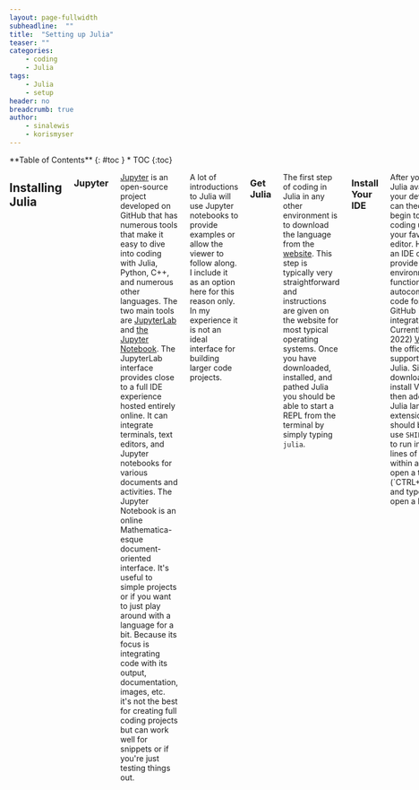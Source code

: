 ```yaml
---
layout: page-fullwidth
subheadline:  ""
title:  "Setting up Julia"
teaser: ""
categories:
    - coding
    - Julia
tags:
    - Julia
    - setup
header: no
breadcrumb: true
author:
    - sinalewis
    - korismyser
---
```

<div class="row">
<div class="medium-4 medium-push-8 columns" markdown="1">
<div class="panel radius" markdown="1">
**Table of Contents**
{: #toc }
*  TOC
{:toc}
</div>
</div><!-- /.medium-4.columns -->

<div class="medium-8 medium-pull-4 columns" markdown="1">

## Installing Julia

### Jupyter

[Jupyter](https://jupyter.org/about) is an open-source project developed on GitHub that has numerous tools that make it easy to dive into coding with Julia, Python, C++, and numerous other languages. The two main tools are [JupyterLab](https://docs.jupyter.org/en/latest/start/index.html#id3) and [the Jupyter Notebook](https://docs.jupyter.org/en/latest/start/index.html#id2). The JupyterLab interface provides close to a full IDE experience hosted entirely online. It can integrate terminals, text editors, and Jupyter notebooks for various documents and activities. The Jupyter Notebook is an online Mathematica-esque document-oriented interface. It's useful to simple projects or if you want to just play around with a language for a bit. Because its focus is integrating code with its output, documentation, images, etc. it's not the best for creating full coding projects but can work well for snippets or if you're just testing things out.

A lot of introductions to Julia will use Jupyter notebooks to provide examples or allow the viewer to follow along. I include it as an option here for this reason only. In my experience it is not an ideal interface for building larger code projects.

### Get Julia

The first step of coding in Julia in any other environment is to download the language from the [website](https://julialang.org/). This step is typically very straightforward and instructions are given on the website for most typical operating systems. Once you have downloaded, installed, and pathed Julia you should be able to start a REPL from the terminal by simply typing `julia`. 

### Install Your IDE

After you have Julia available on your device you can theoretically begin to start coding using your favorite text editor. However, an IDE can provide a nicer environment with functionality like autocomplete, code formatting, GitHub integration, etc. Currently (Jul. 2022) [VS Code](https://code.visualstudio.com/) is the officially supported IDE for Julia. Simply download and install VS Code, then add the Julia language extension. You should be able to use `SHIFT+ENTER` to run individual lines of code within a file. Or open a terminal (`CTRL+SHIFT+\``) and type Julia to open a REPL.

## Starting a New Project

Julia uses modules 

### Using a Template

Getting a new project started in Julia can be a little tricky if you want to use a template and upload it to GitHub. There are a few steps you want to make sure you do in the correct order, or you'll need to restart.

You can start by creating a new repository on GitHub. It's important to make sure the repository name ends `.jl`, or we won't be able to push the project that we made with the template. Don't initialize the repository with anything, the template will take care of that.

Start up Julia in a terminal. This can be a local terminal or within your IDE of choice. Using the package manager, accessed by pressing the `]` key, add the package PkgTemplates. Back in the main environment, accessed by pressing backspace so that the line reads `julia>`, we want to tell Julia we want to use the package PkgTemplates. Once we do this we can assign a template object. For this step we need to either have a Git username set locally or pass it to the template initializer. We can then use the template object to create a template.  Altogether this looks like
```julia
    julia> ]
    pkg> add PkgTemplates
    *press backspace*
    julia> using PkgTemplates
    julia> t = Template(user="git_username")
    julia> t("packageName.jl")
```
Make sure that the package name used in the last step matches the repository name on GitHub.

The last step is to connect the repository made on GitHub with the package just made locally. For this I use GitKraken, a desktop app for using Git. The process in GitKraken is to first open the local repository. It will be located at `~/.julia/dev`. Then, simply push the package to GitHub, and you're done!

## Components of Julia

Julia is focused around a few different buildings blocks. Some of the most important ones are the package, the environment, and the module.

### Packages

### Environments

Julia environments keep track of the different packages and their versions that you have added to a project. Typically, you want to load the environment of the project that you are working on when you start up Julia. To facilitate this you can add the following block of code to your `.julia/config/startup.jl` file.

```julia
using Pkg
if isfile("Project.toml") && isfile("Manifest.toml")
    Pkg.activate(".")
end
```

### Modules

## Learning Julia

[JuliaAcademy](https://juliaacademy.com/courses/)
